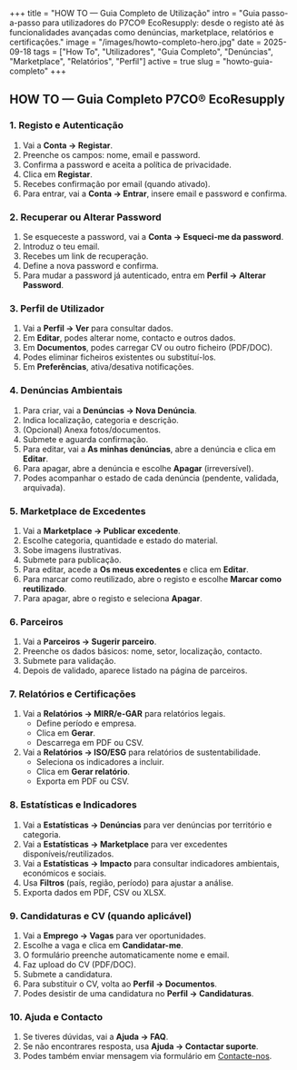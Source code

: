 +++
title = "HOW TO — Guia Completo de Utilização"
intro = "Guia passo-a-passo para utilizadores do P7CO® EcoResupply: desde o registo até às funcionalidades avançadas como denúncias, marketplace, relatórios e certificações."
image = "/images/howto-completo-hero.jpg"
date = 2025-09-18
tags = ["How To", "Utilizadores", "Guia Completo", "Denúncias", "Marketplace", "Relatórios", "Perfil"]
active = true
slug = "howto-guia-completo"
+++

## HOW TO — Guia Completo P7CO® EcoResupply

### 1. Registo e Autenticação
1. Vai a **Conta → Registar**.  
2. Preenche os campos: nome, email e password.  
3. Confirma a password e aceita a política de privacidade.  
4. Clica em **Registar**.  
5. Recebes confirmação por email (quando ativado).  
6. Para entrar, vai a **Conta → Entrar**, insere email e password e confirma.

### 2. Recuperar ou Alterar Password
1. Se esqueceste a password, vai a **Conta → Esqueci-me da password**.  
2. Introduz o teu email.  
3. Recebes um link de recuperação.  
4. Define a nova password e confirma.  
5. Para mudar a password já autenticado, entra em **Perfil → Alterar Password**.

### 3. Perfil de Utilizador
1. Vai a **Perfil → Ver** para consultar dados.  
2. Em **Editar**, podes alterar nome, contacto e outros dados.  
3. Em **Documentos**, podes carregar CV ou outro ficheiro (PDF/DOC).  
4. Podes eliminar ficheiros existentes ou substituí-los.  
5. Em **Preferências**, ativa/desativa notificações.

### 4. Denúncias Ambientais
1. Para criar, vai a **Denúncias → Nova Denúncia**.  
2. Indica localização, categoria e descrição.  
3. (Opcional) Anexa fotos/documentos.  
4. Submete e aguarda confirmação.  
5. Para editar, vai a **As minhas denúncias**, abre a denúncia e clica em **Editar**.  
6. Para apagar, abre a denúncia e escolhe **Apagar** (irreversível).  
7. Podes acompanhar o estado de cada denúncia (pendente, validada, arquivada).

### 5. Marketplace de Excedentes
1. Vai a **Marketplace → Publicar excedente**.  
2. Escolhe categoria, quantidade e estado do material.  
3. Sobe imagens ilustrativas.  
4. Submete para publicação.  
5. Para editar, acede a **Os meus excedentes** e clica em **Editar**.  
6. Para marcar como reutilizado, abre o registo e escolhe **Marcar como reutilizado**.  
7. Para apagar, abre o registo e seleciona **Apagar**.

### 6. Parceiros
1. Vai a **Parceiros → Sugerir parceiro**.  
2. Preenche os dados básicos: nome, setor, localização, contacto.  
3. Submete para validação.  
4. Depois de validado, aparece listado na página de parceiros.

### 7. Relatórios e Certificações
1. Vai a **Relatórios → MIRR/e-GAR** para relatórios legais.  
   - Define período e empresa.  
   - Clica em **Gerar**.  
   - Descarrega em PDF ou CSV.  
2. Vai a **Relatórios → ISO/ESG** para relatórios de sustentabilidade.  
   - Seleciona os indicadores a incluir.  
   - Clica em **Gerar relatório**.  
   - Exporta em PDF ou CSV.

### 8. Estatísticas e Indicadores
1. Vai a **Estatísticas → Denúncias** para ver denúncias por território e categoria.  
2. Vai a **Estatísticas → Marketplace** para ver excedentes disponíveis/reutilizados.  
3. Vai a **Estatísticas → Impacto** para consultar indicadores ambientais, económicos e sociais.  
4. Usa **Filtros** (país, região, período) para ajustar a análise.  
5. Exporta dados em PDF, CSV ou XLSX.

### 9. Candidaturas e CV (quando aplicável)
1. Vai a **Emprego → Vagas** para ver oportunidades.  
2. Escolhe a vaga e clica em **Candidatar-me**.  
3. O formulário preenche automaticamente nome e email.  
4. Faz upload do CV (PDF/DOC).  
5. Submete a candidatura.  
6. Para substituir o CV, volta ao **Perfil → Documentos**.  
7. Podes desistir de uma candidatura no **Perfil → Candidaturas**.

### 10. Ajuda e Contacto
1. Se tiveres dúvidas, vai a **Ajuda → FAQ**.  
2. Se não encontrares resposta, usa **Ajuda → Contactar suporte**.  
3. Podes também enviar mensagem via formulário em [Contacte-nos](/pt/home/contact).
